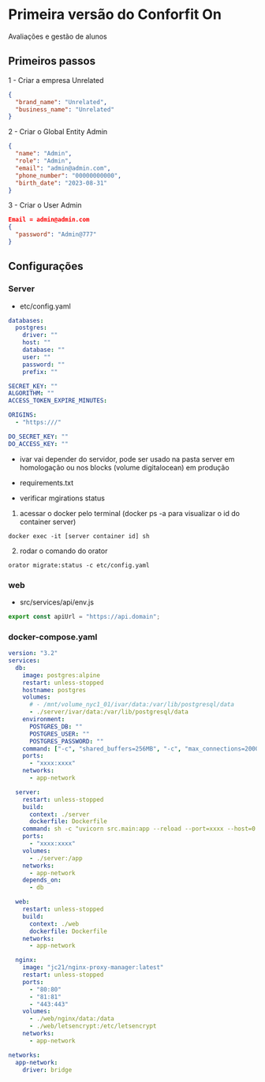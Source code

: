 # Primeira versão do Conforfit On

Avaliações e gestão de alunos

## Primeiros passos

1 - Criar a empresa Unrelated

```json
{
  "brand_name": "Unrelated",
  "business_name": "Unrelated"
}
```

2 - Criar o Global Entity Admin

```json
{
  "name": "Admin",
  "role": "Admin",
  "email": "admin@admin.com",
  "phone_number": "00000000000",
  "birth_date": "2023-08-31"
}
```

3 - Criar o User Admin

```json
Email = admin@admin.com
{
  "password": "Admin@777"
}
```

## Configurações

### Server

- etc/config.yaml

```yaml
databases:
  postgres:
    driver: ""
    host: ""
    database: ""
    user: ""
    password: ""
    prefix: ""

SECRET_KEY: ""
ALGORITHM: ""
ACCESS_TOKEN_EXPIRE_MINUTES:

ORIGINS:
  - "https:///"

DO_SECRET_KEY: ""
DO_ACCESS_KEY: ""
```

- ivar vai depender do servidor, pode ser usado na pasta server em homologação ou nos blocks (volume digitalocean) em produção

- requirements.txt

- verificar mgirations status

1. acessar o docker pelo terminal (docker ps -a para visualizar o id do container server)

```
docker exec -it [server container id] sh
```

2. rodar o comando do orator

```
orator migrate:status -c etc/config.yaml
```

### web

- src/services/api/env.js

```js
export const apiUrl = "https://api.domain";
```

### docker-compose.yaml

```yaml
version: "3.2"
services:
  db:
    image: postgres:alpine
    restart: unless-stopped
    hostname: postgres
    volumes:
      # - /mnt/volume_nyc1_01/ivar/data:/var/lib/postgresql/data
      - ./server/ivar/data:/var/lib/postgresql/data
    environment:
      POSTGRES_DB: ""
      POSTGRES_USER: ""
      POSTGRES_PASSWORD: ""
    command: ["-c", "shared_buffers=256MB", "-c", "max_connections=2000"]
    ports:
      - "xxxx:xxxx"
    networks:
      - app-network

  server:
    restart: unless-stopped
    build:
      context: ./server
      dockerfile: Dockerfile
    command: sh -c "uvicorn src.main:app --reload --port=xxxx --host=0.0.0.0"
    ports:
      - "xxxx:xxxx"
    volumes:
      - ./server:/app
    networks:
      - app-network
    depends_on:
      - db

  web:
    restart: unless-stopped
    build:
      context: ./web
      dockerfile: Dockerfile
    networks:
      - app-network

  nginx:
    image: "jc21/nginx-proxy-manager:latest"
    restart: unless-stopped
    ports:
      - "80:80"
      - "81:81"
      - "443:443"
    volumes:
      - ./web/nginx/data:/data
      - ./web/letsencrypt:/etc/letsencrypt
    networks:
      - app-network

networks:
  app-network:
    driver: bridge
```

